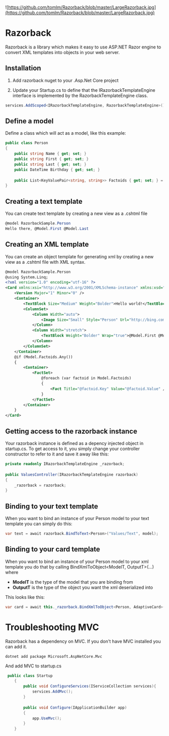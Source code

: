 ![https://github.com/tomlm/Razorback/blob/master/LargeRazorback.jpg](https://github.com/tomlm/Razorback/blob/master/LargeRazorback.jpg)

# Razorback

Razorback is a library which makes it easy to use ASP.NET Razor engine to convert XML templates into objects in your web server.



## Installation

1. Add razorback nuget to your .Asp.Net Core project

2. Update your Startup.cs to define that the IRazorbackTemplateEngine interface is implemented by the RazorbackTemplateEngine class.

```csharp
services.AddScoped<IRazorbackTemplateEngine, RazorbackTemplateEngine>();
```



## Define a model

Define a class which will act as a model, like this example:
```csharp
public class Person
{
    public string Name { get; set; }
    public string First { get; set; }
    public string Last { get; set; }
    public DateTime Birthday { get; set; }

    public List<KeyValuePair<string, string>> Factoids { get; set; } = new List<KeyValuePair<string, string>>();
}
```



## Creating a text template

You can create  text template by creating a new view as a .cshtml file
```csharp
@model RazorbackSample.Person 
Hello there, @Model.First @Model.Last
```



## Creating an XML template

You can create an object template for generating xml by creating a new view as a .cshtml file with XML syntax.
```xml
@model RazorbackSample.Person
@using System.Linq;
<?xml version="1.0" encoding="utf-16" ?>
<Card xmlns:xsi="http://www.w3.org/2001/XMLSchema-instance" xmlns:xsd="http://www.w3.org/2001/XMLSchema">
    <Version Major="1" Minor="0" />
    <Container>
        <TextBlock Size="Medium" Weight="Bolder">Hello world!</TextBlock>
        <ColumnSet>
            <Column Width="auto">
                <Image Size="Small" Style="Person" Url="http://bing.com/foo.png" />
            </Column>
            <Column Width="stretch">
                <TextBlock Weight="Bolder" Wrap="true">@Model.First @Model.Last</TextBlock>
            </Column>
        </ColumnSet>
    </Container>
    @if (Model.Factoids.Any())
    {
        <Container>
            <FactSet>
                @foreach (var factoid in Model.Factoids)
                {
                    <Fact Title="@factoid.Key" Value="@factoid.Value" />
                }
            </FactSet>
        </Container>
    }
</Card>
```


## Getting access to the razorback instance

Your razorback instance is defined as a depency injected object in startup.cs. To get access to it, you simply change your controller constructor to refer to it and save it away like this:

```csharp
private readonly IRazorbackTemplateEngine _razorback;

public ValuesController(IRazorbackTemplateEngine razorback)
{
	_razorback = razorback;
}
```



## Binding to your text  template

When you want to bind an instance of your Person model to your text template you can simply do this:
```csharp
var text = await razorback.BindToText<Person>("Values/Text", model);
```



## Binding to your card template

When you want to bind an instance of your Person model to your xml template you do that by calling BindXmlToObject<ModelT, OutputT>(...) where 

* **ModelT** is the type of the model that you are binding from 
* **OutputT** is the type of the object you want the xml deserialized into  

This looks like this:
```csharp
var card = await this._razorback.BindXmlToObject<Person, AdaptiveCard>("Values/Card", model);
```


# Troubleshooting MVC
Razorback has a dependency on MVC.  If you don't have MVC installed you can add it.
```
dotnet add package Microsoft.AspNetCore.Mvc 
```
And add MVC to startup.cs
```csharp
 public class Startup
    {
        public void ConfigureServices(IServiceCollection services){
            services.AddMvc();
        }

        public void Configure(IApplicationBuilder app)
        {
            app.UseMvc();
        }
    }
```

